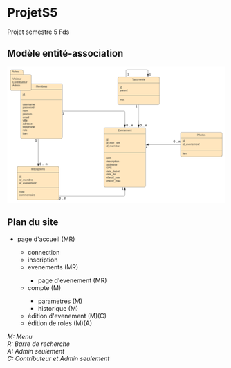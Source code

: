 # ProjetS5
Projet semestre 5 Fds

## Modèle entité-association
<p align="center">
  <img src="https://github.com/Romimap/ProjetS5/blob/master/projet%20s5.png">
</p>

## Plan du site
<ul>
  <li>page d'accueil (MR)</li>
  <ul>
    <li>connection</li>
    <li>inscription</li>
    <li>evenements (MR)</li>
    <ul>
      <li>page d'evenement (MR)</li>
    </ul>
    <li>compte (M)</li>
    <ul>
      <li>parametres (M)</li>
      <li>historique (M)</li>
    </ul>
    <li>édition d'evenement (M)(C)</li>
    <li>édition de roles (M)(A)</li>
  </ul>
</ul>

*M: Menu* <br>
*R: Barre de recherche* <br>
*A: Admin seulement* <br>
*C: Contributeur et Admin seulement* <br>
